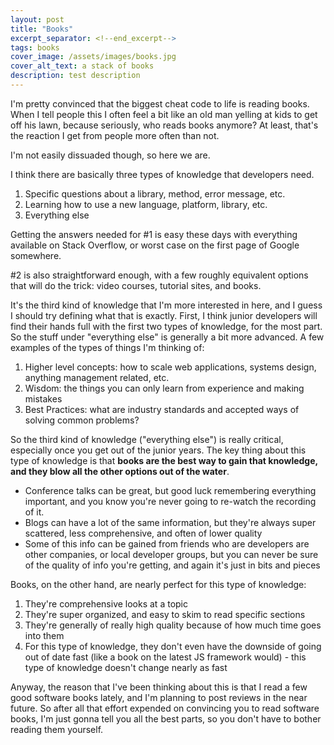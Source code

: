 ```yaml
---
layout: post
title: "Books"
excerpt_separator: <!--end_excerpt-->
tags: books
cover_image: /assets/images/books.jpg
cover_alt_text: a stack of books
description: test description
---
```

I'm pretty convinced that the biggest cheat code to life is reading books. When I tell people this I often feel a bit like an old man yelling at kids to get off his lawn, because seriously, who reads books anymore? At least, that's the reaction I get from people more often than not.
<!--end_excerpt-->
I'm not easily dissuaded though, so here we are.

I think there are basically three types of knowledge that developers need. 
1. Specific questions about a library, method, error message, etc. 
2. Learning how to use a new language, platform, library, etc.
3. Everything else

Getting the answers needed for #1 is easy these days with everything available on Stack Overflow, or worst case on the first page of Google somewhere.

#2 is also straightforward enough, with a few roughly equivalent options that will do the trick: video courses, tutorial sites, and books.

It's the third kind of knowledge that I'm more interested in here, and I guess I should try defining what that is exactly.
First, I think junior developers will find their hands full with the first two types of knowledge, for the most part. So the stuff under "everything else"
is generally a bit more advanced. A few examples of the types of things I'm thinking of:
1. Higher level concepts: how to scale web applications, systems design, anything management related, etc.
2. Wisdom: the things you can only learn from experience and making mistakes
3. Best Practices: what are industry standards and accepted ways of solving common problems?

So the third kind of knowledge ("everything else") is really critical, especially once you get out of the junior years. The key thing about this type of knowledge is that **books are the best way to gain that knowledge, and they blow all the other options out of the water**.

- Conference talks can be great, but good luck remembering everything important, and you know you're never going to re-watch the recording of it.
- Blogs can have a lot of the same information, but they're always super scattered, less comprehensive, and often of lower quality
- Some of this info can be gained from friends who are developers are other companies, or local developer groups, but you can never be sure of the quality of info you're getting, and again it's just in bits and pieces

Books, on the other hand, are nearly perfect for this type of knowledge:
1. They're comprehensive looks at a topic
2. They're super organized, and easy to skim to read specific sections
3. They're generally of really high quality because of how much time goes into them
4. For this type of knowledge, they don't even have the downside of going out of date fast (like a book on the latest JS framework would) - this type of knowledge doesn't change nearly as fast

Anyway, the reason that I've been thinking about this is that I read a few good software books lately, and I'm planning to post reviews in the near future. So after all that effort expended on convincing you to read software books, I'm just gonna tell you all the best parts, so you don't have to bother reading them yourself.